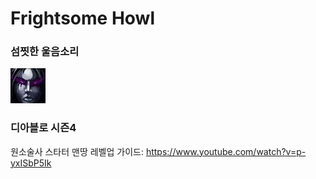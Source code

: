 # Frightsome Howl

### 섬찟한 울음소리
![섬찟한울음소리](./res/섬찟한울음소리.png)


### 디아블로 시즌4
원소술사 스타터 맨땅 레벨업 가이드: <https://www.youtube.com/watch?v=p-yxISbP5Ik>
